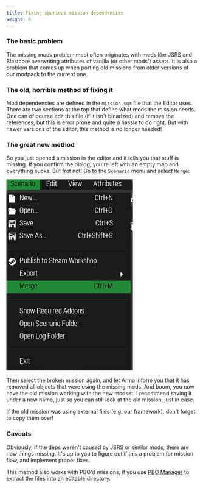 ```yaml
---
title: Fixing spurious mission dependencies
weight: 6
---
```

### The basic problem

The missing mods problem most often originates with mods like JSRS and
Blastcore overwriting attributes of vanilla (or other mods') assets. It is
also a problem that comes up when porting old missions from older versions of
our modpack to the current one.

### The old, horrible method of fixing it

Mod dependencies are defined in the `mission.sqm` file that the Editor uses.
There are two sections at the top that define what mods the mission needs. One
can of course edit this file (if it isn't binarized) and remove the
references, but this is error prone and quite a hassle to do right. But with
newer versions of the editor, this method is no longer needed!

### The great new method

So you just opened a mission in the editor and it tells you that stuff is
missing. If you confirm the dialog, you're left with an empty map and
everything sucks. But fret not! Go to the `Scenario` menu and select `Merge`:

<img src="mission_merge.png">

Then select the broken mission again, and let Arma inform you that it has
removed all objects that were using the missing mods. And boom, you now have
the old mission working with the new modset. I recommend saving it under a new
name, just so you can still look at the old mission, just in case.

If the old mission was using external files (e.g. our framework), don't forget
to copy them over!

### Caveats

Obviously, if the deps weren't caused by JSRS or similar mods, there are now
things missing. It's up to you to figure out if this a problem for mission
flow, and implement proper fixes.

This method also works with PBO'd missions, if you use [PBO
Manager](http://www.armaholic.com/page.php?id=16369) to extract the files into
an editable directory.
